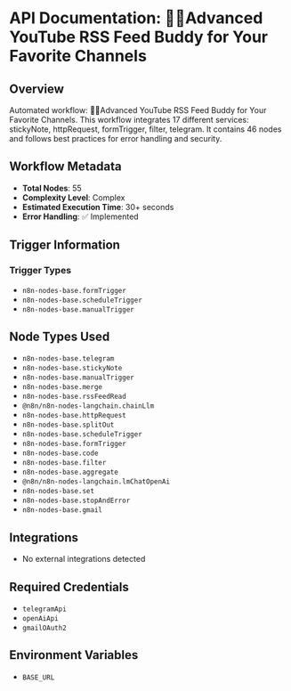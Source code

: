 # API Documentation: 🎦💌Advanced YouTube RSS Feed Buddy for Your Favorite Channels

## Overview
Automated workflow: 🎦💌Advanced YouTube RSS Feed Buddy for Your Favorite Channels. This workflow integrates 17 different services: stickyNote, httpRequest, formTrigger, filter, telegram. It contains 46 nodes and follows best practices for error handling and security.

## Workflow Metadata
- **Total Nodes**: 55
- **Complexity Level**: Complex
- **Estimated Execution Time**: 30+ seconds
- **Error Handling**: ✅ Implemented

## Trigger Information
### Trigger Types
- `n8n-nodes-base.formTrigger`
- `n8n-nodes-base.scheduleTrigger`
- `n8n-nodes-base.manualTrigger`

## Node Types Used
- `n8n-nodes-base.telegram`
- `n8n-nodes-base.stickyNote`
- `n8n-nodes-base.manualTrigger`
- `n8n-nodes-base.merge`
- `n8n-nodes-base.rssFeedRead`
- `@n8n/n8n-nodes-langchain.chainLlm`
- `n8n-nodes-base.httpRequest`
- `n8n-nodes-base.splitOut`
- `n8n-nodes-base.scheduleTrigger`
- `n8n-nodes-base.formTrigger`
- `n8n-nodes-base.code`
- `n8n-nodes-base.filter`
- `n8n-nodes-base.aggregate`
- `@n8n/n8n-nodes-langchain.lmChatOpenAi`
- `n8n-nodes-base.set`
- `n8n-nodes-base.stopAndError`
- `n8n-nodes-base.gmail`

## Integrations
- No external integrations detected

## Required Credentials
- `telegramApi`
- `openAiApi`
- `gmailOAuth2`

## Environment Variables
- `BASE_URL`
